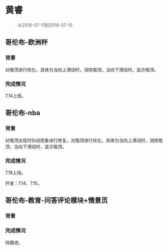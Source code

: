 # 黄睿

> 从2016-07-11到2016-07-15

## 哥伦布-欧洲杯

### 背景
对吸顶进行优化，具体为当向上滑动时，消除吸顶，当向下滑动时，显示吸顶。

### 完成情况

7.14上线。

## 哥伦布-nba

### 背景

对吸顶出现时抖动现象进行修复。对吸顶进行优化，具体为当向上滑动时，消除吸顶，当向下滑动时，显示吸顶。

### 完成情况

7.18上线。

开发：7.14、7.15。

## 哥伦布-教育-问答评论模块+情景页

### 背景

### 完成情况

待跟进。
